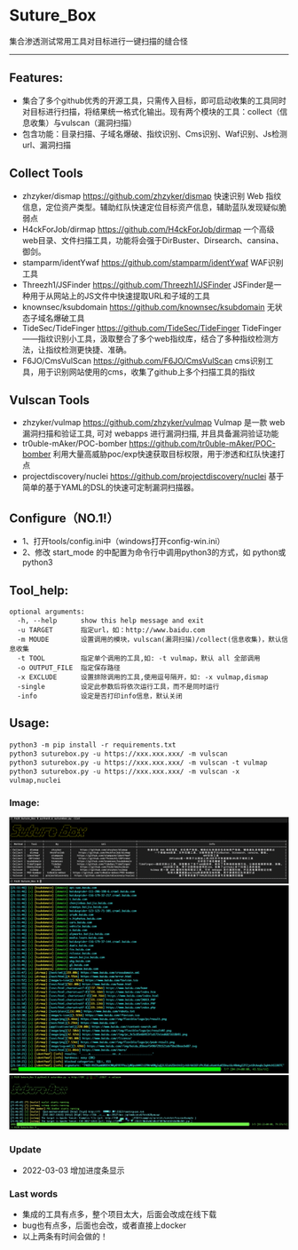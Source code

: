 # Suture_Box
集合渗透测试常用工具对目标进行一键扫描的缝合怪

***

## Features:
* 集合了多个github优秀的开源工具，只需传入目标，即可启动收集的工具同时对目标进行扫描，将结果统一格式化输出。现有两个模块的工具：collect（信息收集）与vulscan（漏洞扫描）
* 包含功能：目录扫描、子域名爆破、指纹识别、Cms识别、Waf识别、Js检测url、漏洞扫描

## Collect Tools
* zhzyker/dismap https://github.com/zhzyker/dismap   快速识别 Web 指纹信息，定位资产类型。辅助红队快速定位目标资产信息，辅助蓝队发现疑似脆弱点
* H4ckForJob/dirmap https://github.com/H4ckForJob/dirmap 一个高级web目录、文件扫描工具，功能将会强于DirBuster、Dirsearch、cansina、御剑。
* stamparm/identYwaf https://github.com/stamparm/identYwaf WAF识别工具
* Threezh1/JSFinder https://github.com/Threezh1/JSFinder JSFinder是一种用于从网站上的JS文件中快速提取URL和子域的工具
* knownsec/ksubdomain https://github.com/knownsec/ksubdomain 无状态子域名爆破工具
* TideSec/TideFinger https://github.com/TideSec/TideFinger TideFinger——指纹识别小工具，汲取整合了多个web指纹库，结合了多种指纹检测方法，让指纹检测更快捷、准确。
* F6JO/CmsVulScan https://github.com/F6JO/CmsVulScan cms识别工具，用于识别网站使用的cms，收集了github上多个扫描工具的指纹

## Vulscan Tools
* zhzyker/vulmap  https://github.com/zhzyker/vulmap Vulmap 是一款 web 漏洞扫描和验证工具, 可对 webapps 进行漏洞扫描, 并且具备漏洞验证功能
* tr0uble-mAker/POC-bomber https://github.com/tr0uble-mAker/POC-bomber 利用大量高威胁poc/exp快速获取目标权限，用于渗透和红队快速打点
* projectdiscovery/nuclei https://github.com/projectdiscovery/nuclei 基于简单的基于YAML的DSL的快速可定制漏洞扫描器。

## Configure（NO.1!）
* 1、打开tools/config.ini中（windows打开config-win.ini）
* 2、修改 start_mode 的中配置为命令行中调用python3的方式，如 python或python3


## Tool_help:
```
optional arguments:
  -h, --help      show this help message and exit
  -u TARGET       指定url，如：http://www.baidu.com
  -m MOUDE        设置调用的模块，vulscan(漏洞扫描)/collect(信息收集)，默认信息收集
  -t TOOL         指定单个调用的工具,如: -t vulmap，默认 all 全部调用
  -o OUTPUT_FILE  指定保存路径
  -x EXCLUDE      设置排除调用的工具,使用逗号隔开，如: -x vulmap,dismap
  -single         设定此参数后将依次运行工具，而不是同时运行
  -info           设定是否打印info信息，默认关闭
```


## Usage:
```
python3 -m pip install -r requirements.txt
python3 suturebox.py -u https://xxx.xxx.xxx/ -m vulscan
python3 suturebox.py -u https://xxx.xxx.xxx/ -m vulscan -t vulmap
python3 suturebox.py -u https://xxx.xxx.xxx/ -m vulscan -x vulmap,nuclei
```

### Image:
<img src="./imager/list.png"/>
<img src="./imager/collect.png"/>
<img src="./imager/vulscan.png"/>

### Update
* 2022-03-03 增加进度条显示
### Last words
* 集成的工具有点多，整个项目太大，后面会改成在线下载
* bug也有点多，后面也会改，或者直接上docker
* 以上两条有时间会做的！

